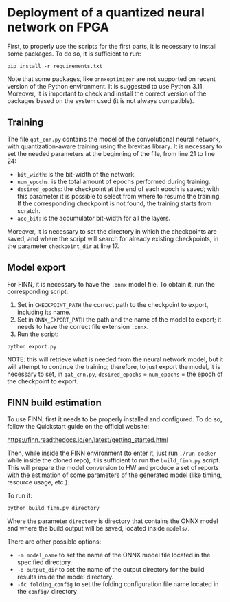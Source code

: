 # Deployment of a quantized neural network on FPGA

First, to properly use the scripts for the first parts, it is necessary to install some packages. To do so, it is sufficient to run:

```
pip install -r requirements.txt
```

Note that some packages, like `onnxoptimizer` are not supported on recent version of the Python environment. It is suggested to use Python 3.11. Moreover, it is important to check and install the correct version of the packages based on the system used (it is not always compatible).

## Training

The file `qat_cnn.py` contains the model of the convolutional neural network, with quantization-aware training using the brevitas library. It is necessary to set the needed parameters at the beginning of the file, from line 21 to line 24:

- `bit_width`: is the bit-width of the network.
- `num_epochs`: is the total amount of epochs performed during training.
- `desired_epochs`: the checkpoint at the end of each epoch is saved; with this parameter it is possible to select from where to resume the training. If the corresponding checkpoint is not found, the training starts from scratch.
- `acc_bit`: is the accumulator bit-width for all the layers.

Moreover, it is necessary to set the directory in which the checkpoints are saved, and where the script will search for already existing checkpoints, in the parameter `checkpoint_dir` at line 17.

## Model export

For FINN, it is necessary to have the `.onnx` model file. To obtain it, run the corresponding script:

1) Set in `CHECKPOINT_PATH` the correct path to the checkpoint to export, including its name.
2) Set in `ONNX_EXPORT_PATH` the path and the name of the model to export; it needs to have the correct file extension `.onnx`.
3) Run the script:

```
python export.py
```

NOTE: this will retrieve what is needed from the neural network model, but it will attempt to continue the training; therefore, to just export the model, it is necessary to set, in `qat_cnn.py`, `desired_epochs` = `num_epochs` = the epoch of the checkpoint to export.

## FINN build estimation
To use FINN, first it needs to be properly installed and configured. To do so, follow the Quickstart guide on the official website:

https://finn.readthedocs.io/en/latest/getting_started.html

Then, while inside the FINN environment (to enter it, just run `./run-docker` while inside the cloned repo), it is sufficient to run the `build_finn.py` script. This will prepare the model conversion to HW and produce a set of reports with the estimation of some parameters of the generated model (like timing, resource usage, etc.). 

To run it:

```
python build_finn.py directory
```

Where the parameter `directory` is directory that contains the ONNX model and where the build output will be saved, located inside `models/`.

There are other possible options:
- `-m model_name` to set the name of the ONNX model file located in the specified directory.
- `-o output_dir` to set the name of the output directory for the build results inside the model directory.
- `-fc folding_config` to set the folding configuration file name located in the `config/` directory

